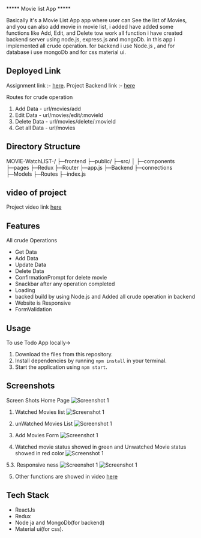 ***** Movie list App *****

Basically it's a Movie List App app where user can See the list of Movies, and you can also add movie in movie list, i added have added some functions like Add, Edit, and Delete tow work all function i have created backend server using node.js, express.js and mongoDb. in this app i implemented all crude operation. for backend i use Node.js , and for  database i use mongoDb and for css material ui.




## Deployed Link

Assignment link :- [here](https://movie-watchlist-itn2.vercel.app/).
Project Backend link  :- [here](https://movie-watchlist-lake.vercel.app/)

Routes for crude operation
1. Add Data - url/movies/add
2. Edit Data - url/movies/edit/:movieId
2. Delete Data - url/movies/delete/:movieId
2. Get all Data - url/movies

## Directory Structure
MOVIE-WatchLIST-/
├─frontend
  ├─public/
  ├─src/
  │ ├─components
    ├─pages
    ├─Redux
    ├─Router
    ├─app.js
├─Backend
  ├─connections
  ├─Models
  ├─Routes
  ├─index.js



## video of project
Project video link [here](https://drive.google.com/file/d/1qKZCubv-9Rt1_GGCrU4j7NTjXHj1FS1F/view?usp=sharing)


## Features
All crude Operations
- Get Data
- Add Data
- Update Data
- Delete Data
- ConfirmationPrompt for delete movie
- Snackbar after any operation completed
- Loading
- backed build by using Node.js and Added all crude operation in backend
- Website is Responsive
- FormValidation



## Usage

To use Todo App locally->

1. Download the files from this repository.
2. Install dependencies by running `npm install` in your terminal.
3. Start the application using `npm start`.


## Screenshots

Screen Shots
Home Page
![Screenshot 1](./frontend/src/images/image%201.PNG)

1. Watched Movies list
![Screenshot 1](./frontend/src/images/image2.PNG)

2. unWatched Movies List
![Screenshot 1](./frontend/src/images/image3.PNG)

3. Add Movies Form
![Screenshot 1](./frontend/src/images/image4.PNG)

4. Watched movie status showed in green and Unwatched Movie status showed in red color
![Screenshot 1](./frontend/src/images/image%205.PNG)

5.3. Responsive ness
![Screenshot 1](./frontend/src/images/responsive1.PNG)
![Screenshot 1](./frontend/src/images/responsive%202.PNG)

5. Other functions are showed in video
[here](https://drive.google.com/file/d/1qKZCubv-9Rt1_GGCrU4j7NTjXHj1FS1F/view?usp=sharing)


## Tech Stack
- ReactJs
- Redux
- Node ja and MongoDb(for backend)
- Material ui(for css).